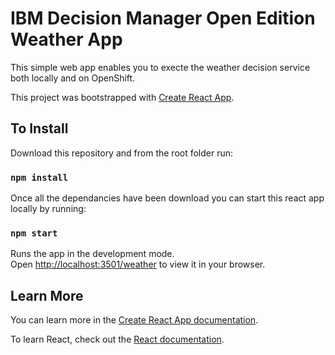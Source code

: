 # IBM Decision Manager Open Edition Weather App

This simple web app enables you to execte the weather decision service both locally and on OpenShift.

This project was bootstrapped with [Create React App](https://github.com/facebook/create-react-app).

## To Install

Download this repository and from the root folder run:

### `npm install`

Once all the dependancies have been download you can start this react app locally by running:

### `npm start`

Runs the app in the development mode.\
Open [http://localhost:3501/weather](http://localhost:3501/weather) to view it in your browser.

## Learn More

You can learn more in the [Create React App documentation](https://facebook.github.io/create-react-app/docs/getting-started).

To learn React, check out the [React documentation](https://reactjs.org/).
